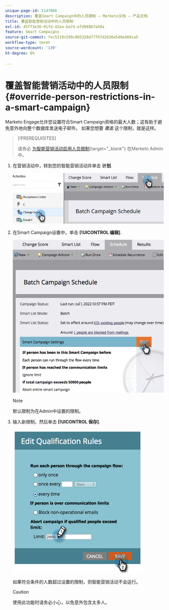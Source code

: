 ```yaml
---
unique-page-id: 1147066
description: 覆盖Smart Campaign中的人员限制 — Marketo文档 — 产品文档
title: 覆盖智能营销活动中的人员限制
exl-id: 45ff3e36-01fd-42ea-ba74-efd98867a58a
feature: Smart Campaigns
source-git-commit: fec5219c599c805328d77797d2636e549e489ca5
workflow-type: tm+mt
source-wordcount: '139'
ht-degree: 0%

---
```


# 覆盖智能营销活动中的人员限制 {#override-person-restrictions-in-a-smart-campaign}

Marketo Engage允许您设置符合Smart Campaign资格的最大人数；这有助于避免意外地向整个数据库发送电子邮件。 如果您想要 _覆盖_ 这个限制，就是这样。

>[!PREREQUISITES]
>
>请务必 [为智能营销活动启用人员限制](/help/marketo/product-docs/administration/email-setup/enable-person-restrictions-for-smart-campaigns.md){target="_blank"} 在Marketo Admin中。

1. 在营销活动中，转到您的智能营销活动并单击 **计划**.

   ![](assets/override-person-restrictions-in-a-smart-campaign-1.png)

1. 在Smart Campaign设置中，单击 **[!UICONTROL 编辑]**.

   ![](assets/override-person-restrictions-in-a-smart-campaign-2.png)

   >[!NOTE]
   >
   >默认限制为在Admin中设置的限制。

1. 输入新限制，然后单击 **[!UICONTROL 保存]**.

   ![](assets/override-person-restrictions-in-a-smart-campaign-3.png)

   如果符合条件的人数超过设置的限制，则智能营销活动不会运行。

   >[!CAUTION]
   >
   >使用此功能时请务必小心，以免意外包含太多人。
